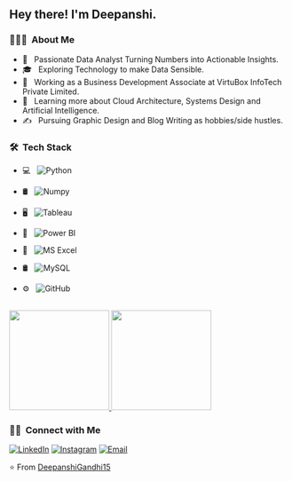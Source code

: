 

<h2> Hey there! I'm Deepanshi.</h2>

<h3> 👨🏻‍💻 &nbsp;About Me </h3>

- 🤔 &nbsp; Passionate Data Analyst Turning Numbers into Actionable Insights.
- 🎓 &nbsp; Exploring Technology to make Data Sensible.
- 💼 &nbsp; Working as a Business Development Associate at VirtuBox InfoTech Private Limited.
- 🌱 &nbsp; Learning more about Cloud Architecture, Systems Design and Artificial Intelligence.
- ✍️ &nbsp; Pursuing Graphic Design and Blog Writing as hobbies/side hustles.

<h3> 🛠 &nbsp;Tech Stack</h3>

- 💻 &nbsp;
  ![Python](https://img.shields.io/badge/-Python-333333?style=flat&logo=python)

- 🛢 &nbsp;
  ![Numpy](https://img.shields.io/badge/Numpy-Black?logo=numpy)
  
- 🖥 &nbsp;
  ![Tableau](https://img.shields.io/badge/Tableau-Green?logo=tableau&logoColor=White&labelColor=yellow)

- 📱 &nbsp;
![Power BI](https://img.shields.io/badge/PowerBI-Green?style=social&logo=powerbi&logoColor=White&labelColor=yellow)

- 🔧 &nbsp;
  ![MS Excel](https://img.shields.io/badge/Excel-Green?logo=Microsoft%20Excel&labelColor=red)

- 🛢 &nbsp;
  ![MySQL](https://img.shields.io/badge/-MySQL-333333?style=flat&logo=mysql)

- ⚙️ &nbsp;
  ![GitHub](https://img.shields.io/badge/-GitHub-333333?style=flat&logo=github)
  
  


 

<br/>

<a href="https://github.com/DeepanshiGandhi15">
  <img height="180em" src="https://github-readme-stats.vercel.app/api?username=DeepanshiGandhi15&theme=buefy&show_icons=true" />
  <img height="180em" src="https://github-readme-stats.vercel.app/api/top-langs/?username=DeepanshiGandhi15&theme=buefy&layout=compact" />
</a>

<br/>

<h3> 🤝🏻 &nbsp;Connect with Me </h3>

<p align="center">

<a href="https://www.linkedin.com/in/deepanshi-gandhi/"><img alt="LinkedIn" src="https://img.shields.io/badge/LinkedIn-Deepanshi%20Gandhi-blue?style=flat-square&logo=linkedin"></a>
<a href="https://www.instagram.com/adityavs_/"><img alt="Instagram" src="https://img.shields.io/badge/Instagram-Deepanshi Gandhi__-blue?style=flat-square&logo=instagram"></a>
<a href="mailto:depanshigandhi1223@gmail.com"><img alt="Email" src="https://img.shields.io/badge/Email-depanshigandhi1223@gmail.com-blue?style=flat-square&logo=gmail"></a>
</p>

⭐️ From [DeepanshiGandhi15](https://github.com/DeepanshiGandhi15)
